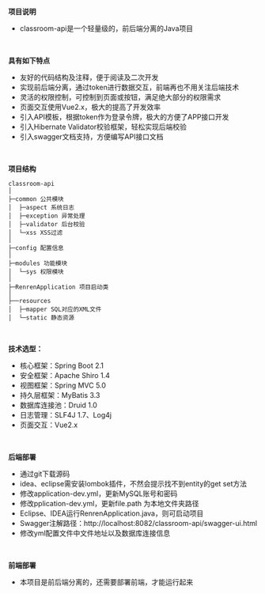 **项目说明** 
- classroom-api是一个轻量级的，前后端分离的Java项目

<br>
 

**具有如下特点** 
- 友好的代码结构及注释，便于阅读及二次开发
- 实现前后端分离，通过token进行数据交互，前端再也不用关注后端技术
- 灵活的权限控制，可控制到页面或按钮，满足绝大部分的权限需求
- 页面交互使用Vue2.x，极大的提高了开发效率
- 引入API模板，根据token作为登录令牌，极大的方便了APP接口开发
- 引入Hibernate Validator校验框架，轻松实现后端校验
- 引入swagger文档支持，方便编写API接口文档
<br> 

**项目结构** 
```
classroom-api
│
├─common 公共模块
│  ├─aspect 系统日志
│  ├─exception 异常处理
│  ├─validator 后台校验
│  └─xss XSS过滤
│ 
├─config 配置信息
│ 
├─modules 功能模块
│  └─sys 权限模块
│ 
├─RenrenApplication 项目启动类
│  
├──resources 
│  ├─mapper SQL对应的XML文件
│  └─static 静态资源

```
<br> 


**技术选型：** 
- 核心框架：Spring Boot 2.1
- 安全框架：Apache Shiro 1.4
- 视图框架：Spring MVC 5.0
- 持久层框架：MyBatis 3.3
- 数据库连接池：Druid 1.0
- 日志管理：SLF4J 1.7、Log4j
- 页面交互：Vue2.x 
<br> 


 **后端部署**
- 通过git下载源码
- idea、eclipse需安装lombok插件，不然会提示找不到entity的get set方法
- 修改application-dev.yml，更新MySQL账号和密码
- 修改pplication-dev.yml，更新file.path 为本地文件夹路径
- Eclipse、IDEA运行RenrenApplication.java，则可启动项目
- Swagger注解路径：http://localhost:8082/classroom-api/swagger-ui.html
- 修改yml配置文件中文件地址以及数据库连接信息

<br> 

 **前端部署**
- 本项目是前后端分离的，还需要部署前端，才能运行起来
 
<br>

